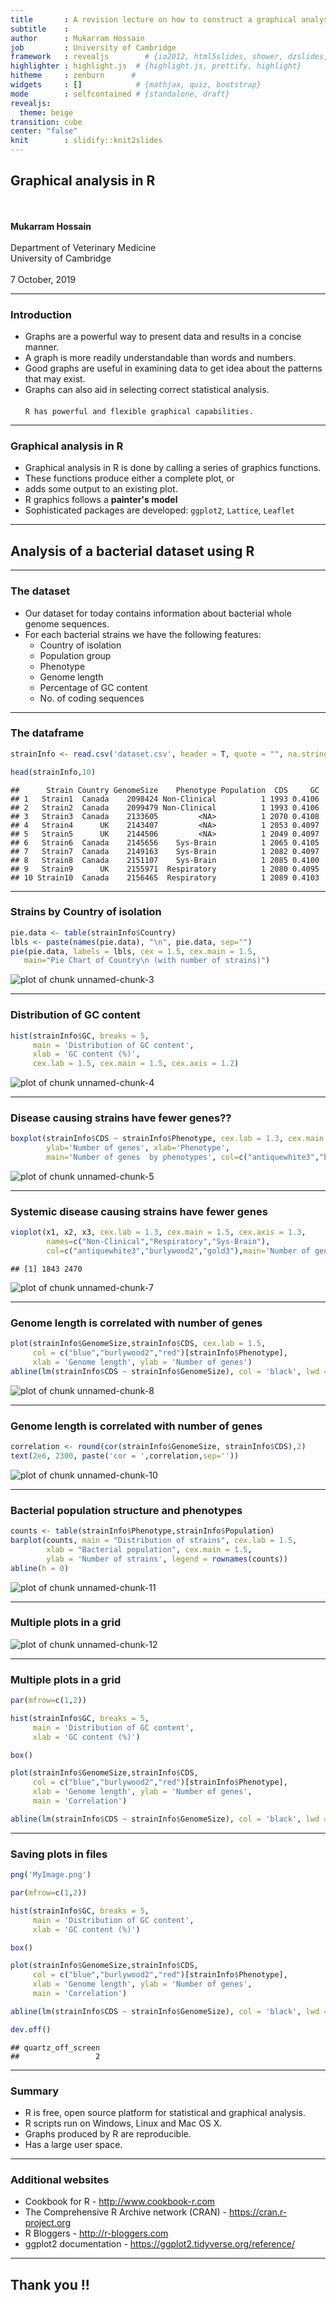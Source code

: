 ```yaml
---
title       : A revision lecture on how to construct a graphical analysis in R 
subtitle    : 
author      : Mukarram Hossain
job         : University of Cambridge
framework   : revealjs        # {io2012, html5slides, shower, dzslides, ...}
highlighter : highlight.js  # {highlight.js, prettify, highlight}
hitheme     : zenburn      # 
widgets     : []            # {mathjax, quiz, bootstrap}
mode        : selfcontained # {standalone, draft}
revealjs:
  theme: beige
transition: cube
center: "false"
knit        : slidify::knit2slides
---
```

  
## Graphical analysis in R 
<br></br>
**Mukarram Hossain**
<br></br>
Department of Veterinary Medicine  
University of Cambridge
<br></br>
7 October, 2019

---
  
### Introduction
  
- Graphs are a powerful way to present data and results in a concise manner.
- A graph is more readily understandable than words and numbers.
- Good graphs are useful in examining data to get idea about the patterns that may exist.
- Graphs can also aid in selecting correct statistical analysis.
<br></br>
`R has powerful and flexible graphical capabilities.`

---

### Graphical analysis in R

- Graphical analysis in R is done by calling a series of graphics functions.
- These functions produce either a complete plot, or
- adds some output to an existing plot.
- R graphics follows a **painter's model**
- Sophisticated packages are developed: `ggplot2`, `Lattice`, `Leaflet` 

---

## Analysis of a bacterial dataset using R

---

### The dataset

- Our dataset for today contains information about bacterial whole genome sequences.
- For each bacterial strains we have the following features:
    - Country of isolation
    - Population group
    - Phenotype
    - Genome length
    - Percentage of GC content
    - No. of coding sequences

---

### The dataframe 





```r
strainInfo <- read.csv('dataset.csv', header = T, quote = "", na.strings = "?")

head(strainInfo,10)
```

```
##      Strain Country GenomeSize    Phenotype Population  CDS     GC
## 1   Strain1  Canada    2098424 Non-Clinical          1 1993 0.4106
## 2   Strain2  Canada    2099479 Non-Clinical          1 1993 0.4106
## 3   Strain3  Canada    2133605         <NA>          1 2070 0.4108
## 4   Strain4      UK    2143407         <NA>          1 2053 0.4097
## 5   Strain5      UK    2144506         <NA>          1 2049 0.4097
## 6   Strain6  Canada    2145656    Sys-Brain          1 2065 0.4105
## 7   Strain7  Canada    2149163    Sys-Brain          1 2082 0.4097
## 8   Strain8  Canada    2151107    Sys-Brain          1 2085 0.4100
## 9   Strain9      UK    2155971  Respiratory          1 2080 0.4095
## 10 Strain10  Canada    2156465  Respiratory          1 2089 0.4103
```


---

### Strains by Country of isolation


```r
pie.data <- table(strainInfo$Country)
lbls <- paste(names(pie.data), "\n", pie.data, sep="")
pie(pie.data, labels = lbls, cex = 1.5, cex.main = 1.5,
   main="Pie Chart of Country\n (with number of strains)")
```

![plot of chunk unnamed-chunk-3](assets/fig/unnamed-chunk-3-1.png)

---  


### Distribution of GC content


```r
hist(strainInfo$GC, breaks = 5,
     main = 'Distribution of GC content',
     xlab = 'GC content (%)',
     cex.lab = 1.5, cex.main = 1.5, cex.axis = 1.2)
```

![plot of chunk unnamed-chunk-4](assets/fig/unnamed-chunk-4-1.png)

---
  
### Disease causing strains have fewer genes??


```r
boxplot(strainInfo$CDS ~ strainInfo$Phenotype, cex.lab = 1.3, cex.main = 1.5, cex.axis = 1.3,
        ylab='Number of genes', xlab='Phenotype',
        main='Number of genes  by phenotypes', col=c("antiquewhite3","burlywood2","gold3"))
```

![plot of chunk unnamed-chunk-5](assets/fig/unnamed-chunk-5-1.png)

---

### Systemic disease causing strains have fewer genes




```r
vioplot(x1, x2, x3, cex.lab = 1.3, cex.main = 1.5, cex.axis = 1.3, 
        names=c("Non-Clinical","Respiratory","Sys-Brain"),
        col=c("antiquewhite3","burlywood2","gold3"),main='Number of genes by phenotypes')
```

```
## [1] 1843 2470
```

![plot of chunk unnamed-chunk-7](assets/fig/unnamed-chunk-7-1.png)

---

### Genome length is correlated with number of genes


```r
plot(strainInfo$GenomeSize,strainInfo$CDS, cex.lab = 1.5,
     col = c("blue","burlywood2","red")[strainInfo$Phenotype],
     xlab = 'Genome length', ylab = 'Number of genes')
abline(lm(strainInfo$CDS ~ strainInfo$GenomeSize), col = 'black', lwd = 2)
```

![plot of chunk unnamed-chunk-8](assets/fig/unnamed-chunk-8-1.png)


---

### Genome length is correlated with number of genes


```r
correlation <- round(cor(strainInfo$GenomeSize, strainInfo$CDS),2)
text(2e6, 2300, paste('cor = ',correlation,sep=''))
```


![plot of chunk unnamed-chunk-10](assets/fig/unnamed-chunk-10-1.png)

---

### Bacterial population structure and phenotypes


```r
counts <- table(strainInfo$Phenotype,strainInfo$Population)
barplot(counts, main = "Distribution of strains", cex.lab = 1.5,
        xlab = "Bacterial population", cex.main = 1.5,
        ylab = 'Number of strains', legend = rownames(counts))
abline(h = 0)
```

![plot of chunk unnamed-chunk-11](assets/fig/unnamed-chunk-11-1.png)

---

### Multiple plots in a grid

![plot of chunk unnamed-chunk-12](assets/fig/unnamed-chunk-12-1.png)


---

### Multiple plots in a grid


```r
par(mfrow=c(1,2))

hist(strainInfo$GC, breaks = 5,
     main = 'Distribution of GC content',
     xlab = 'GC content (%)')

box()

plot(strainInfo$GenomeSize,strainInfo$CDS,
     col = c("blue","burlywood2","red")[strainInfo$Phenotype],
     xlab = 'Genome length', ylab = 'Number of genes',
     main = 'Correlation')

abline(lm(strainInfo$CDS ~ strainInfo$GenomeSize), col = 'black', lwd = 2)
```

---

### Saving plots in files


```r
png('MyImage.png')

par(mfrow=c(1,2))

hist(strainInfo$GC, breaks = 5,
     main = 'Distribution of GC content',
     xlab = 'GC content (%)')

box()

plot(strainInfo$GenomeSize,strainInfo$CDS,
     col = c("blue","burlywood2","red")[strainInfo$Phenotype],
     xlab = 'Genome length', ylab = 'Number of genes',
     main = 'Correlation')

abline(lm(strainInfo$CDS ~ strainInfo$GenomeSize), col = 'black', lwd = 2)

dev.off()
```

```
## quartz_off_screen 
##                 2
```

---

### Summary

- R is free, open source platform for statistical and graphical analysis.
- R scripts run on Windows, Linux and Mac OS X.
- Graphs produced by R are reproducible.
- Has a large user space.

---

### Additional websites

- Cookbook for R  - http://www.cookbook-r.com
- The Comprehensive R Archive network (CRAN) - https://cran.r-project.org
- R Bloggers - http://r-bloggers.com
- ggplot2 documentation - https://ggplot2.tidyverse.org/reference/

---

## Thank you !!
